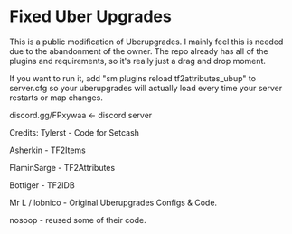 # Fixed Uber Upgrades
This is a public modification of Uberupgrades. I mainly feel this is needed due to the abandonment of the owner.
The repo already has all of the plugins and requirements, so it's really just a drag and drop moment.

If you want to run it, add "sm plugins reload tf2attributes_ubup" to server.cfg so your uberupgrades will actually load every time your server restarts or map changes.

discord.gg/FPxywaa <- discord server

Credits:
Tylerst - Code for Setcash

Asherkin - TF2Items

FlaminSarge - TF2Attributes

Bottiger - TF2IDB

Mr L / lobnico - Original Uberupgrades Configs & Code.

nosoop - reused some of their code.
